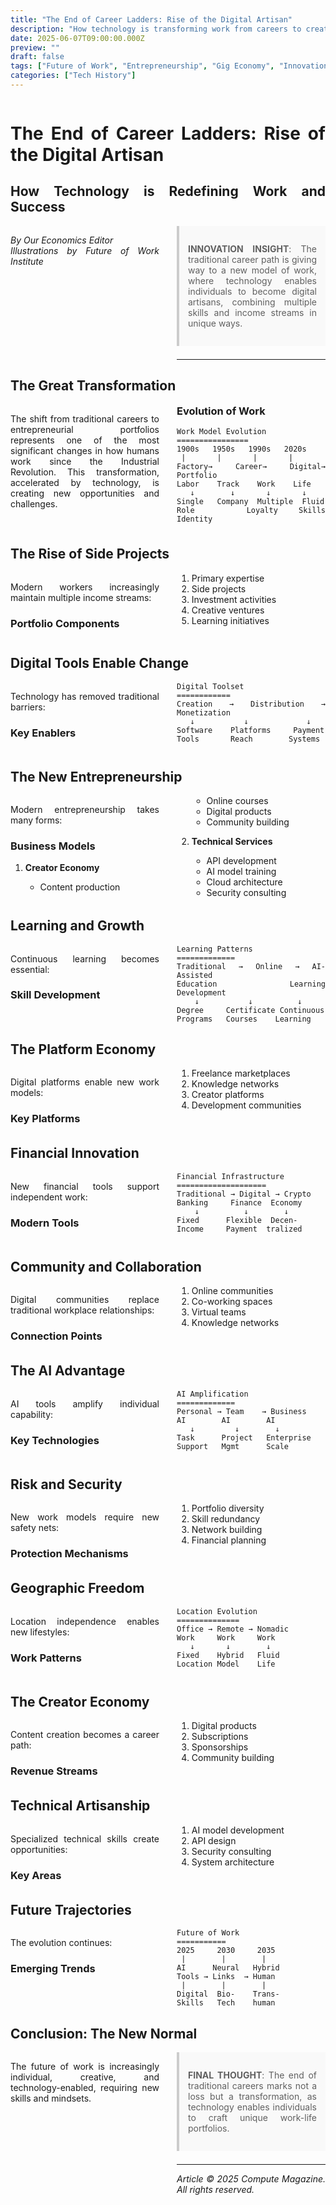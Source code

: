 ```yaml
---
title: "The End of Career Ladders: Rise of the Digital Artisan"
description: "How technology is transforming work from careers to creative entrepreneurship"
date: 2025-06-07T09:00:00.000Z
preview: ""
draft: false
tags: ["Future of Work", "Entrepreneurship", "Gig Economy", "Innovation"]
categories: ["Tech History"]
---
```


<div class="two-column">

# The End of Career Ladders: Rise of the Digital Artisan
## How Technology is Redefining Work and Success

*By Our Economics Editor*  
*Illustrations by Future of Work Institute*

> **INNOVATION INSIGHT**: The traditional career path is giving way to a new model of work, where technology enables individuals to become digital artisans, combining multiple skills and income streams in unique ways.

-------------------

## The Great Transformation

The shift from traditional careers to entrepreneurial portfolios represents one of the most significant changes in how humans work since the Industrial Revolution. This transformation, accelerated by technology, is creating new opportunities and challenges.

### Evolution of Work

```ascii
Work Model Evolution
================
1900s   1950s   1990s   2020s
 |       |       |       |
Factory→ Career→ Digital→ Portfolio
Labor    Track    Work    Life
   ↓        ↓       ↓       ↓
Single   Company  Multiple  Fluid
Role     Loyalty  Skills   Identity
```

## The Rise of Side Projects

Modern workers increasingly maintain multiple income streams:

### Portfolio Components

1. Primary expertise
2. Side projects
3. Investment activities
4. Creative ventures
5. Learning initiatives

## Digital Tools Enable Change

Technology has removed traditional barriers:

### Key Enablers

```ascii
Digital Toolset
============
Creation → Distribution → Monetization
   ↓           ↓             ↓
Software    Platforms     Payment
Tools       Reach        Systems
```

## The New Entrepreneurship

Modern entrepreneurship takes many forms:

### Business Models

1. **Creator Economy**
   - Content production
   - Online courses
   - Digital products
   - Community building

2. **Technical Services**
   - API development
   - AI model training
   - Cloud architecture
   - Security consulting

## Learning and Growth

Continuous learning becomes essential:

### Skill Development

```ascii
Learning Patterns
=============
Traditional → Online → AI-Assisted
Education    Learning  Development
    ↓           ↓          ↓
Degree     Certificate Continuous
Programs   Courses    Learning
```

## The Platform Economy

Digital platforms enable new work models:

### Key Platforms

1. Freelance marketplaces
2. Knowledge networks
3. Creator platforms
4. Development communities

## Financial Innovation

New financial tools support independent work:

### Modern Tools

```ascii
Financial Infrastructure
====================
Traditional → Digital → Crypto
Banking     Finance  Economy
    ↓          ↓        ↓
Fixed      Flexible  Decen-
Income     Payment  tralized
```

## Community and Collaboration

Digital communities replace traditional workplace relationships:

### Connection Points

1. Online communities
2. Co-working spaces
3. Virtual teams
4. Knowledge networks

## The AI Advantage

AI tools amplify individual capability:

### Key Technologies

```ascii
AI Amplification
=============
Personal → Team    → Business
AI        AI        AI
   ↓         ↓        ↓
Task      Project   Enterprise
Support   Mgmt      Scale
```

## Risk and Security

New work models require new safety nets:

### Protection Mechanisms

1. Portfolio diversity
2. Skill redundancy
3. Network building
4. Financial planning

## Geographic Freedom

Location independence enables new lifestyles:

### Work Patterns

```ascii
Location Evolution
==============
Office → Remote → Nomadic
Work     Work     Work
   ↓       ↓        ↓
Fixed    Hybrid   Fluid
Location Model    Life
```

## The Creator Economy

Content creation becomes a career path:

### Revenue Streams

1. Digital products
2. Subscriptions
3. Sponsorships
4. Community building

## Technical Artisanship

Specialized technical skills create opportunities:

### Key Areas

1. AI model development
2. API design
3. Security consulting
4. System architecture

## Future Trajectories

The evolution continues:

### Emerging Trends

```ascii
Future of Work
===========
2025     2030     2035
 |        |        |
AI      Neural   Hybrid
Tools → Links  → Human
 |        |        |
Digital  Bio-    Trans-
Skills   Tech    human
```

## Conclusion: The New Normal

The future of work is increasingly individual, creative, and technology-enabled, requiring new skills and mindsets.

> **FINAL THOUGHT**: 
> The end of traditional careers marks not a loss 
> but a transformation, as technology enables 
> individuals to craft unique work-life portfolios.

---

*Article © 2025 Compute Magazine. All rights reserved.*

</div>

<style>
.two-column {
    column-count: 2;
    column-gap: 2em;
    text-align: justify;
    hyphens: auto;
}

.two-column h1, .two-column h2 {
    column-span: all;
}

.two-column pre {
    white-space: pre-wrap;
    break-inside: avoid;
}

blockquote {
    background: #f9f9f9;
    border-left: 4px solid #ccc;
    margin: 1.5em 0;
    padding: 1em;
    break-inside: avoid;
}

table {
    width: 100%;
    border-collapse: collapse;
    break-inside: avoid;
}

td, th {
    border: 1px solid #ddd;
    padding: 8px;
}
</style>
